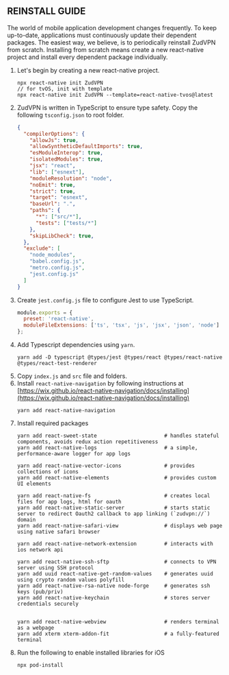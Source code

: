 REINSTALL GUIDE
---
The world of mobile application development changes frequently.
To keep up-to-date, applications must continuously update their dependent packages.
The easiest way, we believe, is to periodically reinstall ZudVPN from scratch.
Installing from scratch means create a new react-native project and install every dependent package individually.

1. Let's begin by creating a new react-native project.
    ```
    npx react-native init ZudVPN
    // for tvOS, init with template
    npx react-native init ZudVPN --template=react-native-tvos@latest
    ```
2. ZudVPN is written in TypeScript to ensure type safety. Copy the following `tsconfig.json` to root folder.
    ```json
    {
      "compilerOptions": {
        "allowJs": true,
        "allowSyntheticDefaultImports": true,
        "esModuleInterop": true,
        "isolatedModules": true,
        "jsx": "react",
        "lib": ["esnext"],
        "moduleResolution": "node",
        "noEmit": true,
        "strict": true,
        "target": "esnext",
        "baseUrl": ".",
        "paths": {
          "*": ["src/*"],
          "tests": ["tests/*"]
        },
        "skipLibCheck": true,
      },
      "exclude": [
        "node_modules",
        "babel.config.js",
        "metro.config.js",
        "jest.config.js"
      ]
    }
    ```
3. Create `jest.config.js` file to configure Jest to use TypeScript.
    ```javascript
    module.exports = {
      preset: 'react-native',
      moduleFileExtensions: ['ts', 'tsx', 'js', 'jsx', 'json', 'node']
    };
    ```
4. Add Typescript dependencies using `yarn`.
    ```
    yarn add -D typescript @types/jest @types/react @types/react-native @types/react-test-renderer
    ```
5. Copy `index.js` and `src` file and folders.
6. Install `react-native-navigation` by following instructions at [https://wix.github.io/react-native-navigation/docs/installing](https://wix.github.io/react-native-navigation/docs/installing)
    ```
    yarn add react-native-navigation
    ```
7. Install required packages
    ```   
    yarn add react-sweet-state                      # handles stateful components, avoids redux action repetitiveness 
    yarn add react-native-logs                      # a simple, performance-aware logger for app logs

    yarn add react-native-vector-icons              # provides collections of icons
    yarn add react-native-elements                  # provides custom UI elements

    yarn add react-native-fs                        # creates local files for app logs, html for oauth
    yarn add react-native-static-server             # starts static server to redirect Oauth2 callback to app linking (`zudvpn://`) domain
    yarn add react-native-safari-view               # displays web page using native safari browser

    yarn add react-native-network-extension         # interacts with ios network api

    yarn add react-native-ssh-sftp                  # connects to VPN server using SSH protocol
    yarn add uuid react-native-get-random-values    # generates uuid using crypto random values polyfill
    yarn add react-native-rsa-native node-forge     # generates ssh keys (pub/priv)
    yarn add react-native-keychain                  # stores server credentials securely


    yarn add react-native-webview                   # renders terminal as a webpage
    yarn add xterm xterm-addon-fit                  # a fully-featured terminal
    ```
8. Run the following to enable installed libraries for iOS
    ```
    npx pod-install
    ```
